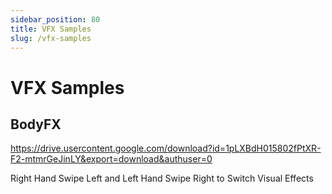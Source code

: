 ```yaml
---
sidebar_position: 80
title: VFX Samples
slug: /vfx-samples
---	
```


# VFX Samples

## BodyFX

https://drive.usercontent.google.com/download?id=1pLXBdH015802fPtXR-F2-mtmrGeJinLY&export=download&authuser=0

Right Hand Swipe Left and Left Hand Swipe Right to Switch Visual Effects
